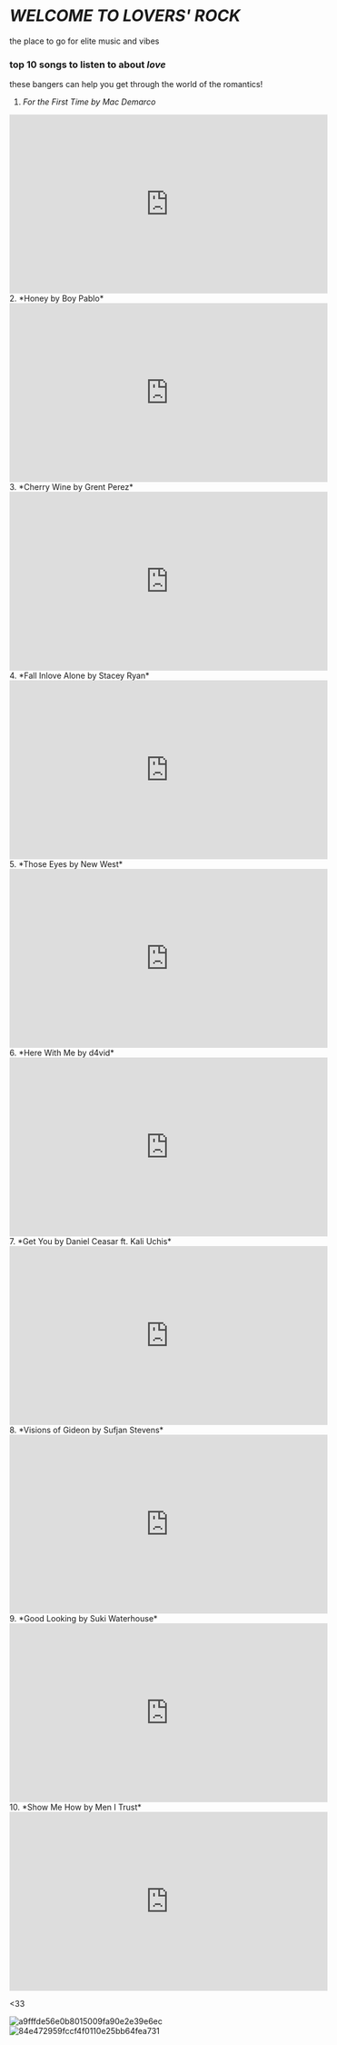 # *WELCOME TO LOVERS' ROCK*
the place to go for elite music and vibes
### top 10 songs to listen to about *love*
these bangers can help you get through the world of the romantics!

1. *For the First Time by Mac Demarco*
<iframe width="560" height="315" src="https://www.youtube.com/embed/cZCm_i6YvAk" title="YouTube video player" frameborder="0" allow="accelerometer; autoplay; clipboard-write; encrypted-media; gyroscope; picture-in-picture" allowfullscreen></iframe>
2. *Honey by Boy Pablo*
<iframe width="560" height="315" src="https://www.youtube.com/embed/8GQ3iqkwT3I" title="YouTube video player" frameborder="0" allow="accelerometer; autoplay; clipboard-write; encrypted-media; gyroscope; picture-in-picture" allowfullscreen></iframe>
3. *Cherry Wine by Grent Perez*
<iframe width="560" height="315" src="https://www.youtube.com/embed/1o00J04ThXQ" title="YouTube video player" frameborder="0" allow="accelerometer; autoplay; clipboard-write; encrypted-media; gyroscope; picture-in-picture" allowfullscreen></iframe>
4. *Fall Inlove Alone by Stacey Ryan*
<iframe width="560" height="315" src="https://www.youtube.com/embed/Aw1eOFJiDtE" title="YouTube video player" frameborder="0" allow="accelerometer; autoplay; clipboard-write; encrypted-media; gyroscope; picture-in-picture" allowfullscreen></iframe>
5. *Those Eyes by New West*
<iframe width="560" height="315" src="https://www.youtube.com/embed/b_CpWmkhwq0" title="YouTube video player" frameborder="0" allow="accelerometer; autoplay; clipboard-write; encrypted-media; gyroscope; picture-in-picture" allowfullscreen></iframe>
6. *Here With Me by d4vid*
<iframe width="560" height="315" src="https://www.youtube.com/embed/B7Y4LHbpXv0" title="YouTube video player" frameborder="0" allow="accelerometer; autoplay; clipboard-write; encrypted-media; gyroscope; picture-in-picture" allowfullscreen></iframe>
7.  *Get You by Daniel Ceasar ft. Kali Uchis*
<iframe width="560" height="315" src="https://www.youtube.com/embed/uQFVqltOXRg" title="YouTube video player" frameborder="0" allow="accelerometer; autoplay; clipboard-write; encrypted-media; gyroscope; picture-in-picture" allowfullscreen></iframe>
8. *Visions of Gideon by Sufjan Stevens*
<iframe width="560" height="315" src="https://www.youtube.com/embed/IDgR3FNlsUM" title="YouTube video player" frameborder="0" allow="accelerometer; autoplay; clipboard-write; encrypted-media; gyroscope; picture-in-picture" allowfullscreen></iframe>
9. *Good Looking by Suki Waterhouse*
<iframe width="560" height="315" src="https://www.youtube.com/embed/wV1pBef4k44" title="YouTube video player" frameborder="0" allow="accelerometer; autoplay; clipboard-write; encrypted-media; gyroscope; picture-in-picture" allowfullscreen></iframe>
10. *Show Me How by Men I Trust*
<iframe width="560" height="315" src="https://www.youtube.com/embed/OZRYzH0Q0pU" title="YouTube video player" frameborder="0" allow="accelerometer; autoplay; clipboard-write; encrypted-media; gyroscope; picture-in-picture" allowfullscreen></iframe>

 <33

![a9fffde56e0b8015009fa90e2e39e6ec](https://user-images.githubusercontent.com/118236834/202226170-ddfa2816-b890-4a07-b962-8a9c2c1aa8cc.jpg) ![84e472959fccf4f0110e25bb64fea731](https://user-images.githubusercontent.com/118236834/202227165-7e300c03-f532-4f5c-8d60-658178093acc.jpg)
